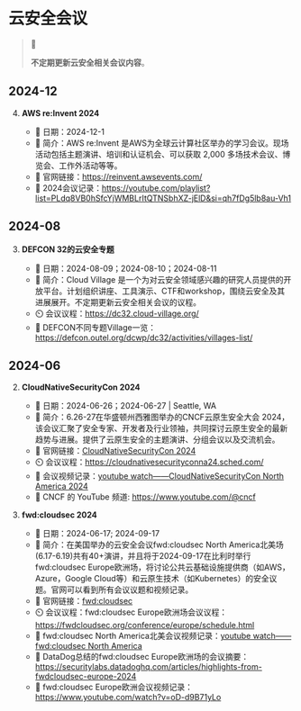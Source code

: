 # 云安全会议

> 🚥
>
> **不定期更新云安全相关会议内容**。

## 2024-12

4. **AWS re:Invent 2024**
   
    - 📅 日期：2024-12-1
    - 💬 简介：AWS re:Invent 是AWS为全球云计算社区举办的学习会议。现场活动包括主题演讲、培训和认证机会、可以获取 2,000 多场技术会议、博览会、工作外活动等等。
    - 🔗 官网链接：<https://reinvent.awsevents.com/>
    - 🔗 2024会议记录：<https://youtube.com/playlist?list=PLdq8VB0hSfcYjWMBLrItQTNSbhXZ-jElD&si=qh7fDg5lb8au-Vh1>

## 2024-08

3. **DEFCON 32的云安全专题**

    - 📅 日期：2024-08-09；2024-08-10；2024-08-11
    - 💬 简介：Cloud Village 是一个为对云安全领域感兴趣的研究人员提供的开放平台。计划组织讲座、工具演示、CTF和workshop，围绕云安全及其进展展开。不定期更新云安全相关会议的议程。
    - ⏲️ 会议议程：<https://dc32.cloud-village.org/>
    - 🔗 DEFCON不同专题Village一览：<https://defcon.outel.org/dcwp/dc32/activities/villages-list/>

## 2024-06

2. **CloudNativeSecurityCon 2024**

    - 📅 日期：2024-06-26；2024-06-27 | Seattle, WA
    - 💬 简介：6.26-27在华盛顿州西雅图举办的CNCF云原生安全大会 2024，该会议汇聚了安全专家、开发者及行业领袖，共同探讨云原生安全的最新趋势与进展。提供了云原生安全的主题演讲、分组会议以及交流机会。
    - 🔗 官网链接：[CloudNativeSecurityCon 2024](https://events.linuxfoundation.org/cloudnativesecuritycon-north-america/)
    - ⏲️ 会议议程：<https://cloudnativesecurityconna24.sched.com/>
    - 🔗 会议视频记录：[youtube watch——CloudNativeSecurityCon North America 2024](https://www.youtube.com/watch?v=DgYJHKblLbE&list=PLj6h78yzYM2MSAFvjG22ZynvaUs1nnaQJ&pp=iAQB)
    - 🔗 CNCF 的 YouTube 频道: https://www.youtube.com/@cncf

1. **fwd:cloudsec 2024**

    - 📅 日期：2024-06-17; 2024-09-17
    - 💬 简介：在美国举办的云安全会议fwd:cloudsec North America北美场(6.17-6.19)共有40+演讲，并且将于2024-09-17在比利时举行fwd:cloudsec Europe欧洲场，将讨论公共云基础设施提供商（如AWS，Azure，Google Cloud等）和云原生技术（如Kubernetes）的安全议题。官网可以看到所有会议议题和视频记录。
    - 🔗 官网链接：[fwd:cloudsec](https://fwdcloudsec.org/)
    - ⏲️ 会议议程：fwd:cloudsec Europe欧洲场会议议程：<https://fwdcloudsec.org/conference/europe/schedule.html>
    - 🔗 fwd:cloudsec North America北美会议视频记录：[youtube watch——fwd:cloudsec North America](https://www.youtube.com/watch?v=WY9VqDC5fTY&list=PLCPCP1pNWD7PoUaDtU_T9XJSJ6d7cSfjl&index=4)
    - 💬 DataDog总结的fwd:cloudsec Europe欧洲场的会议摘要：<https://securitylabs.datadoghq.com/articles/highlights-from-fwdcloudsec-europe-2024>
    - 🔗 fwd:cloudsec Europe欧洲会议视频记录：<https://www.youtube.com/watch?v=oD-d9B71yLo>
